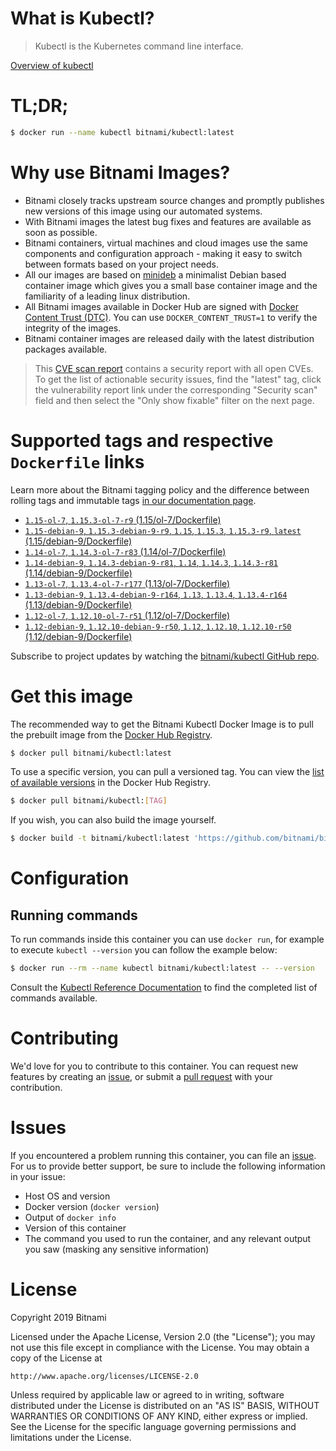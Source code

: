 
# What is Kubectl?

> Kubectl is the Kubernetes command line interface.

[Overview of kubectl](https://kubernetes.io/docs/reference/kubectl/overview/)

# TL;DR;

```bash
$ docker run --name kubectl bitnami/kubectl:latest
```

# Why use Bitnami Images?

* Bitnami closely tracks upstream source changes and promptly publishes new versions of this image using our automated systems.
* With Bitnami images the latest bug fixes and features are available as soon as possible.
* Bitnami containers, virtual machines and cloud images use the same components and configuration approach - making it easy to switch between formats based on your project needs.
* All our images are based on [minideb](https://github.com/bitnami/minideb) a minimalist Debian based container image which gives you a small base container image and the familiarity of a leading linux distribution.
* All Bitnami images available in Docker Hub are signed with [Docker Content Trust (DTC)](https://docs.docker.com/engine/security/trust/content_trust/). You can use `DOCKER_CONTENT_TRUST=1` to verify the integrity of the images.
* Bitnami container images are released daily with the latest distribution packages available.


> This [CVE scan report](https://quay.io/repository/bitnami/kubectl?tab=tags) contains a security report with all open CVEs. To get the list of actionable security issues, find the "latest" tag, click the vulnerability report link under the corresponding "Security scan" field and then select the "Only show fixable" filter on the next page.

# Supported tags and respective `Dockerfile` links

Learn more about the Bitnami tagging policy and the difference between rolling tags and immutable tags [in our documentation page](https://docs.bitnami.com/containers/how-to/understand-rolling-tags-containers/).


* [`1.15-ol-7`, `1.15.3-ol-7-r9` (1.15/ol-7/Dockerfile)](https://github.com/bitnami/bitnami-docker-kubectl/blob/1.15.3-ol-7-r9/1.15/ol-7/Dockerfile)
* [`1.15-debian-9`, `1.15.3-debian-9-r9`, `1.15`, `1.15.3`, `1.15.3-r9`, `latest` (1.15/debian-9/Dockerfile)](https://github.com/bitnami/bitnami-docker-kubectl/blob/1.15.3-debian-9-r9/1.15/debian-9/Dockerfile)
* [`1.14-ol-7`, `1.14.3-ol-7-r83` (1.14/ol-7/Dockerfile)](https://github.com/bitnami/bitnami-docker-kubectl/blob/1.14.3-ol-7-r83/1.14/ol-7/Dockerfile)
* [`1.14-debian-9`, `1.14.3-debian-9-r81`, `1.14`, `1.14.3`, `1.14.3-r81` (1.14/debian-9/Dockerfile)](https://github.com/bitnami/bitnami-docker-kubectl/blob/1.14.3-debian-9-r81/1.14/debian-9/Dockerfile)
* [`1.13-ol-7`, `1.13.4-ol-7-r177` (1.13/ol-7/Dockerfile)](https://github.com/bitnami/bitnami-docker-kubectl/blob/1.13.4-ol-7-r177/1.13/ol-7/Dockerfile)
* [`1.13-debian-9`, `1.13.4-debian-9-r164`, `1.13`, `1.13.4`, `1.13.4-r164` (1.13/debian-9/Dockerfile)](https://github.com/bitnami/bitnami-docker-kubectl/blob/1.13.4-debian-9-r164/1.13/debian-9/Dockerfile)
* [`1.12-ol-7`, `1.12.10-ol-7-r51` (1.12/ol-7/Dockerfile)](https://github.com/bitnami/bitnami-docker-kubectl/blob/1.12.10-ol-7-r51/1.12/ol-7/Dockerfile)
* [`1.12-debian-9`, `1.12.10-debian-9-r50`, `1.12`, `1.12.10`, `1.12.10-r50` (1.12/debian-9/Dockerfile)](https://github.com/bitnami/bitnami-docker-kubectl/blob/1.12.10-debian-9-r50/1.12/debian-9/Dockerfile)

Subscribe to project updates by watching the [bitnami/kubectl GitHub repo](https://github.com/bitnami/bitnami-docker-kubectl).

# Get this image

The recommended way to get the Bitnami Kubectl Docker Image is to pull the prebuilt image from the [Docker Hub Registry](https://hub.docker.com/r/bitnami/kubectl).

```bash
$ docker pull bitnami/kubectl:latest
```

To use a specific version, you can pull a versioned tag. You can view the [list of available versions](https://hub.docker.com/r/bitnami/kubectl/tags/) in the Docker Hub Registry.

```bash
$ docker pull bitnami/kubectl:[TAG]
```

If you wish, you can also build the image yourself.

```bash
$ docker build -t bitnami/kubectl:latest 'https://github.com/bitnami/bitnami-docker-kubectl.git#master:1.15/debian-9'
```

# Configuration

## Running commands

To run commands inside this container you can use `docker run`, for example to execute `kubectl --version` you can follow the example below:

```bash
$ docker run --rm --name kubectl bitnami/kubectl:latest -- --version
```

Consult the [Kubectl Reference Documentation](https://kubernetes.io/docs/reference/generated/kubectl/kubectl-commands) to find the completed list of commands available.

# Contributing

We'd love for you to contribute to this container. You can request new features by creating an [issue](https://github.com/bitnami/bitnami-docker-kubectl/issues), or submit a [pull request](https://github.com/bitnami/bitnami-docker-kubectl/pulls) with your contribution.

# Issues

If you encountered a problem running this container, you can file an [issue](https://github.com/bitnami/bitnami-docker-kubectl/issues). For us to provide better support, be sure to include the following information in your issue:

- Host OS and version
- Docker version (`docker version`)
- Output of `docker info`
- Version of this container
- The command you used to run the container, and any relevant output you saw (masking any sensitive information)

# License

Copyright 2019 Bitnami

Licensed under the Apache License, Version 2.0 (the "License");
you may not use this file except in compliance with the License.
You may obtain a copy of the License at

    http://www.apache.org/licenses/LICENSE-2.0

Unless required by applicable law or agreed to in writing, software
distributed under the License is distributed on an "AS IS" BASIS,
WITHOUT WARRANTIES OR CONDITIONS OF ANY KIND, either express or implied.
See the License for the specific language governing permissions and
limitations under the License.
